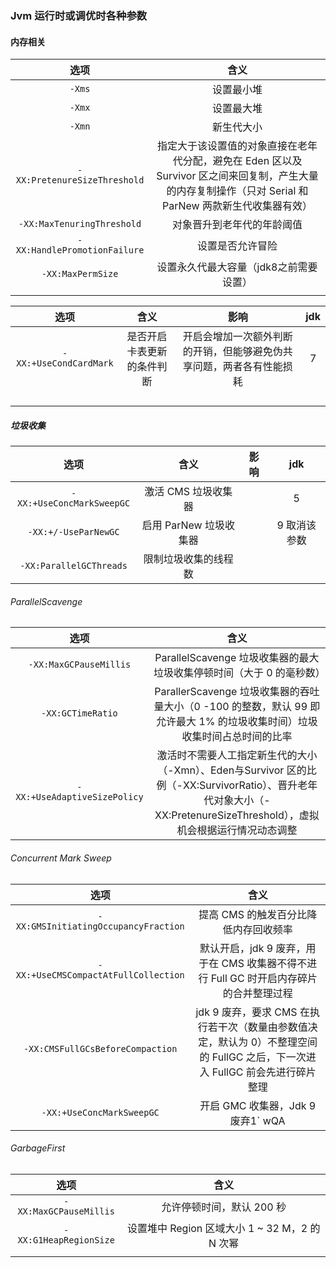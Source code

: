 ### Jvm 运行时或调优时各种参数

#### 内存相关

|             选项             |                             含义                             |
| :--------------------------: | :----------------------------------------------------------: |
|            `-Xms`            |                          设置最小堆                          |
|            `-Xmx`            |                          设置最大堆                          |
|            `-Xmn`            |                          新生代大小                          |
| `-XX:PretenureSizeThreshold` | 指定大于该设置值的对象直接在老年代分配，避免在 Eden 区以及 Survivor 区之间来回复制，产生大量的内存复制操作（只对 Serial 和 ParNew 两款新生代收集器有效） |
|  `-XX:MaxTenuringThreshold`  |                  对象晋升到老年代的年龄阈值                  |
| `-XX:HandlePromotionFailure` |                       设置是否允许冒险                       |
|      `-XX:MaxPermSize`       |            设置永久代最大容量（jdk8之前需要设置）            |
|                              |                                                              |



|          选项          |            含义            |                             影响                             | jdk  |
| :--------------------: | :------------------------: | :----------------------------------------------------------: | :--: |
| `-XX:+UseCondCardMark` | 是否开启卡表更新的条件判断 | 开启会增加一次额外判断的开销，但能够避免伪共享问题，两者各有性能损耗 |  7   |
|                        |                            |                                                              |      |
|                        |                            |                                                              |      |
|                        |                            |                                                              |      |
|                        |                            |                                                              |      |

##### 垃圾收集

|           选项            |          含义          | 影响 |     jdk      |
| :-----------------------: | :--------------------: | :--: | :----------: |
| `-XX:+UseConcMarkSweepGC` |  激活 CMS 垃圾收集器   |      |      5       |
|   `-XX:+/-UseParNewGC`    | 启用 ParNew 垃圾收集器 |      | 9 取消该参数 |
|  `-XX:ParallelGCThreads`  |  限制垃圾收集的线程数  |      |              |

###### ParallelScavenge

|             选项             |                             含义                             |
| :--------------------------: | :----------------------------------------------------------: |
|    `-XX:MaxGCPauseMillis`    | ParallelScavenge 垃圾收集器的最大垃圾收集停顿时间（大于 0 的毫秒数） |
|      `-XX:GCTimeRatio`       | ParallerScavenge 垃圾收集器的吞吐量大小（0 -100 的整数，默认 99 即允许最大 1% 的垃圾收集时间）垃圾收集时间占总时间的比率 |
| `-XX:+UseAdaptiveSizePolicy` | 激活时不需要人工指定新生代的大小（-Xmn）、Eden与Survivor 区的比例（-XX:SurvivorRatio）、晋升老年代对象大小（-XX:PretenureSizeThreshold），虚拟机会根据运行情况动态调整 |

###### Concurrent Mark Sweep

|                 选项                 |                             含义                             |
| :----------------------------------: | :----------------------------------------------------------: |
| `-XX:GMSInitiatingOccupancyFraction` |            提高 CMS 的触发百分比降低内存回收频率             |
| `-XX:+UseCMSCompactAtFullCollection` | 默认开启，jdk 9 废弃，用于在 CMS 收集器不得不进行 Full GC 时开启内存碎片的合并整理过程 |
|   `-XX:CMSFullGCsBeforeCompaction`   | jdk 9 废弃，要求 CMS 在执行若干次（数量由参数值决定，默认为 0）不整理空间的 FullGC 之后，下一次进入 FullGC 前会先进行碎片整理 |
|      `-XX:+UseConcMarkSweepGC`       |              开启 GMC 收集器，Jdk 9 废弃1` wQA               |

###### GarbageFirst

|          选项          |                      含义                      |
| :--------------------: | :--------------------------------------------: |
| `-XX:MaxGCPauseMillis` |           允许停顿时间，默认 200 秒            |
| `-XX:G1HeapRegionSize` | 设置堆中 Region 区域大小 1 ~ 32 M，2 的 N 次幂 |
|                        |                                                |

